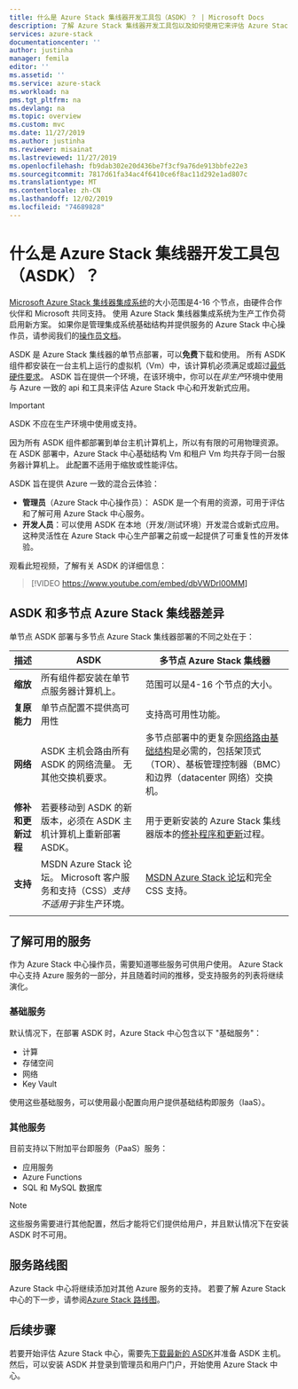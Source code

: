 ```yaml
---
title: 什么是 Azure Stack 集线器开发工具包（ASDK）？ | Microsoft Docs
description: 了解 Azure Stack 集线器开发工具包以及如何使用它来评估 Azure Stack 中心。
services: azure-stack
documentationcenter: ''
author: justinha
manager: femila
editor: ''
ms.assetid: ''
ms.service: azure-stack
ms.workload: na
pms.tgt_pltfrm: na
ms.devlang: na
ms.topic: overview
ms.custom: mvc
ms.date: 11/27/2019
ms.author: justinha
ms.reviewer: misainat
ms.lastreviewed: 11/27/2019
ms.openlocfilehash: fb9dab302e20d436be7f3cf9a76de913bbfe22e3
ms.sourcegitcommit: 7817d61fa34ac4f6410ce6f8ac11d292e1ad807c
ms.translationtype: MT
ms.contentlocale: zh-CN
ms.lasthandoff: 12/02/2019
ms.locfileid: "74689828"
---
```

# <a name="what-is-the-azure-stack-hub-development-kit-asdk"></a>什么是 Azure Stack 集线器开发工具包（ASDK）？
[Microsoft Azure Stack 集线器集成系统](../operator/azure-stack-overview.md)的大小范围是4-16 个节点，由硬件合作伙伴和 Microsoft 共同支持。 使用 Azure Stack 集线器集成系统为生产工作负荷启用新方案。 如果你是管理集成系统基础结构并提供服务的 Azure Stack 中心操作员，请参阅我们的[操作员文档](/azure-stack/operator)。

ASDK 是 Azure Stack 集线器的单节点部署，可以**免费**下载和使用。 所有 ASDK 组件都安装在一台主机上运行的虚拟机（Vm）中，该计算机必须满足或超过[最低硬件要求](asdk-deploy-considerations.md#hardware)。 ASDK 旨在提供一个环境，在该环境中，你可以在*非生产*环境中使用与 Azure 一致的 api 和工具来评估 Azure Stack 中心和开发新式应用。 

> [!IMPORTANT]
> ASDK 不应在生产环境中使用或支持。

因为所有 ASDK 组件都部署到单台主机计算机上，所以有有限的可用物理资源。 在 ASDK 部署中，Azure Stack 中心基础结构 Vm 和租户 Vm 均共存于同一台服务器计算机上。 此配置不适用于缩放或性能评估。

ASDK 旨在提供 Azure 一致的混合云体验：
- **管理员**（Azure Stack 中心操作员）： ASDK 是一个有用的资源，可用于评估和了解可用 Azure Stack 中心服务。
- **开发人员**：可以使用 ASDK 在本地（开发/测试环境）开发混合或新式应用。 这种灵活性在 Azure Stack 中心生产部署之前或一起提供了可重复性的开发体验。

观看此短视频，了解有关 ASDK 的详细信息：

> [!VIDEO https://www.youtube.com/embed/dbVWDrl00MM]


## <a name="asdk-and-multi-node-azure-stack-hub-differences"></a>ASDK 和多节点 Azure Stack 集线器差异
单节点 ASDK 部署与多节点 Azure Stack 集线器部署的不同之处在于：

|描述|ASDK|多节点 Azure Stack 集线器|
|-----|-----|-----|
|**缩放**|所有组件都安装在单节点服务器计算机上。|范围可以是4-16 个节点的大小。|
|**复原能力**|单节点配置不提供高可用性|支持高可用性功能。|
|**网络**|ASDK 主机会路由所有 ASDK 的网络流量。 无其他交换机要求。|多节点部署中的更复杂[网络路由基础结构](../operator/azure-stack-network.md#network-infrastructure)是必需的，包括架顶式（TOR）、基板管理控制器（BMC）和边界（datacenter 网络）交换机。|
|**修补和更新过程**|若要移动到 ASDK 的新版本，必须在 ASDK 主机计算机上重新部署 ASDK。|用于更新安装的 Azure Stack 集线器版本的[修补程序和更新](../operator/azure-stack-updates.md)过程。|
|**支持**|MSDN Azure Stack 论坛。 Microsoft 客户服务和支持（CSS）*支持不适用于*非生产环境。|[MSDN Azure Stack 论坛](https://social.msdn.microsoft.com/Forums/en-US/home?forum=AzureStack)和完全 CSS 支持。|
| | |

## <a name="learn-about-available-services"></a>了解可用的服务
作为 Azure Stack 中心操作员，需要知道哪些服务可供用户使用。 Azure Stack 中心支持 Azure 服务的一部分，并且随着时间的推移，受支持服务的列表将继续演化。

### <a name="foundational-services"></a>基础服务
默认情况下，在部署 ASDK 时，Azure Stack 中心包含以下 "基础服务"：
- 计算
- 存储空间
- 网络
- Key Vault

使用这些基础服务，可以使用最小配置向用户提供基础结构即服务（IaaS）。

### <a name="additional-services"></a>其他服务
目前支持以下附加平台即服务（PaaS）服务：
- 应用服务
- Azure Functions
- SQL 和 MySQL 数据库

> [!NOTE]
> 这些服务需要进行其他配置，然后才能将它们提供给用户，并且默认情况下在安装 ASDK 时不可用。

## <a name="service-roadmap"></a>服务路线图
Azure Stack 中心将继续添加对其他 Azure 服务的支持。 若要了解 Azure Stack 中心的下一步，请参阅[Azure Stack 路线图](https://azure.microsoft.com/roadmap/?tag=azure-stack)。 


## <a name="next-steps"></a>后续步骤
若要开始评估 Azure Stack 中心，需要先[下载最新的 ASDK](asdk-download.md)并准备 ASDK 主机。 然后，可以安装 ASDK 并登录到管理员和用户门户，开始使用 Azure Stack 中心。